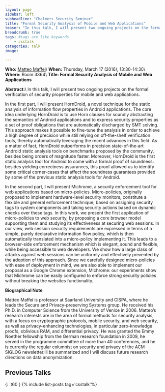 ```yaml
---
layout: page
sidebar: left
subheadline: "Chalmers Security Seminar"
title: "Formal Security Analysis of Mobile and Web Applications"
teaser: "In this talk, I will present two ongoing projects on the formal verification of security properties for mobile and web applications."
breadcrumb: true
tags: #tags are like keywords
    - csstalk
categories: talk
image:

---
```

**Who:** [Matteo Maffei](https://www.sps.cs.uni-saarland.de/maffei/)\\
**When:**  Thursday, March 17 (2016), 13:30-14:30\\
**Where:** Room 3364\\
**Title: Formal Security Analysis of Mobile and Web Applications**


**Abstract:**\\
In this talk, I will present two ongoing projects on the formal
verification of security properties for mobile and web
applications.

In the first part, I will present HornDroid, a novel technique for the
static analysis of information flow properties in Android
applications. The core idea underlying HornDroid is to use Horn
clauses for soundly abstracting the semantics of Android applications
and to express security properties as a set of proof obligations that
are automatically discharged by SMT solving. This approach makes it
possible to fine-tune the analysis in order to achieve a high degree
of precision while still relying on off-the-shelf verification tools,
thereby automatically leveraging the recent advances in this field. As
a matter of fact, HornDroid outperforms in precision state-of-the-art
Android static analysis tools on benchmarks proposed by the community,
besides being orders of magnitude faster. Moreover, HornDroid is the
first static analysis tool for Android to come with a formal proof of
soundness: besides yielding correctness assurances, this proof allowed
us to identify some critical corner-cases that affect the soundness
guarantees provided by some of the previous static analysis tools for
Android.

In the second part, I will present Michrome, a security enforcement
tool for web applications based on micro-policies. Micro-policies,
originally proposed to implement hardware-level security monitors,
constitute a flexible and general enforcement technique, based on
assigning security tags to system components and taking security
actions based on dynamic checks over these tags. In this work, we
present the first application of micro-policies to web security, by
proposing a core browser model supporting them and studying its
effectiveness at securing web sessions. In our view, web session
security requirements are expressed in terms of a simple, purely
declarative information flow policy, which is then automatically
translated into a micro-policy implementing it. This leads to a
browser-side enforcement mechanism which is elegant, sound and
flexible, while being accessible to web developers. We show how a
large class of attacks against web sessions can be uniformly and
effectively prevented by the adoption of this approach. Since we
carefully designed micro-policies with ease of deployment in mind, we
are also able to implement our proposal as a Google Chrome extension,
Michrome: our experiments show that Michrome can be easily configured
to enforce strong security policies without breaking the websites
functionality.

**Biographical Note**

Matteo Maffei is professor at Saarland University and CISPA, where he
leads the Secure and Privacy-preserving Systems group. He received his
Ph.D. in Computer Science from the University of Venice in 2006.
Matteo’s research interests are in the area of formal methods for
security analysis, with a focus on cryptographic protocols, mobile
security, and web security, as well as privacy-enhancing technologies,
in particular zero-knowledge proofs, oblivious RAM, and differential
privacy. He was granted the Emmy Noether fellowship from the German
research foundation in 2009, he served in the programme committee of
more than 40 conferences, and he is currently the regular columnist on
security and privacy of the ACM SIGLOG newsletter.ill be summarized and I will discuss future research directions on data anonymization.

## Previous Talks
{: .t60 }
{% include list-posts tag='csstalk'%}
